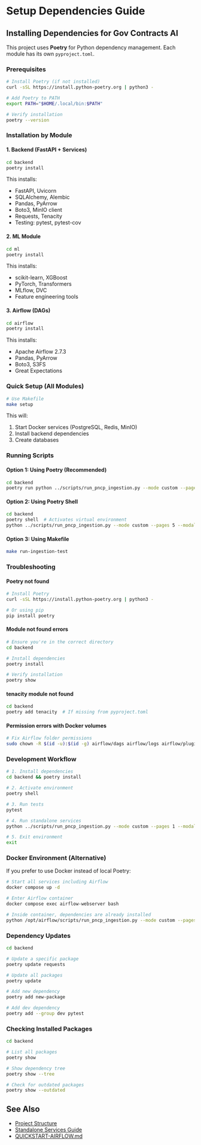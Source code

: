# Setup Dependencies Guide

## Installing Dependencies for Gov Contracts AI

This project uses **Poetry** for Python dependency management. Each module has its own `pyproject.toml`.

### Prerequisites

```bash
# Install Poetry (if not installed)
curl -sSL https://install.python-poetry.org | python3 -

# Add Poetry to PATH
export PATH="$HOME/.local/bin:$PATH"

# Verify installation
poetry --version
```

### Installation by Module

#### 1. Backend (FastAPI + Services)

```bash
cd backend
poetry install
```

This installs:
- FastAPI, Uvicorn
- SQLAlchemy, Alembic
- Pandas, PyArrow
- Boto3, MinIO client
- Requests, Tenacity
- Testing: pytest, pytest-cov

#### 2. ML Module

```bash
cd ml
poetry install
```

This installs:
- scikit-learn, XGBoost
- PyTorch, Transformers
- MLflow, DVC
- Feature engineering tools

#### 3. Airflow (DAGs)

```bash
cd airflow
poetry install
```

This installs:
- Apache Airflow 2.7.3
- Pandas, PyArrow
- Boto3, S3FS
- Great Expectations

### Quick Setup (All Modules)

```bash
# Use Makefile
make setup
```

This will:
1. Start Docker services (PostgreSQL, Redis, MinIO)
2. Install backend dependencies
3. Create databases

### Running Scripts

#### Option 1: Using Poetry (Recommended)

```bash
cd backend
poetry run python ../scripts/run_pncp_ingestion.py --mode custom --pages 5 --modalidades 3
```

#### Option 2: Using Poetry Shell

```bash
cd backend
poetry shell  # Activates virtual environment
python ../scripts/run_pncp_ingestion.py --mode custom --pages 5 --modalidades 3
```

#### Option 3: Using Makefile

```bash
make run-ingestion-test
```

### Troubleshooting

#### Poetry not found

```bash
# Install Poetry
curl -sSL https://install.python-poetry.org | python3 -

# Or using pip
pip install poetry
```

#### Module not found errors

```bash
# Ensure you're in the correct directory
cd backend

# Install dependencies
poetry install

# Verify installation
poetry show
```

#### tenacity module not found

```bash
cd backend
poetry add tenacity  # If missing from pyproject.toml
```

#### Permission errors with Docker volumes

```bash
# Fix Airflow folder permissions
sudo chown -R $(id -u):$(id -g) airflow/dags airflow/logs airflow/plugins
```

### Development Workflow

```bash
# 1. Install dependencies
cd backend && poetry install

# 2. Activate environment
poetry shell

# 3. Run tests
pytest

# 4. Run standalone services
python ../scripts/run_pncp_ingestion.py --mode custom --pages 1 --modalidades 1

# 5. Exit environment
exit
```

### Docker Environment (Alternative)

If you prefer to use Docker instead of local Poetry:

```bash
# Start all services including Airflow
docker compose up -d

# Enter Airflow container
docker compose exec airflow-webserver bash

# Inside container, dependencies are already installed
python /opt/airflow/scripts/run_pncp_ingestion.py --mode custom --pages 1 --modalidades 1
```

### Dependency Updates

```bash
cd backend

# Update a specific package
poetry update requests

# Update all packages
poetry update

# Add new dependency
poetry add new-package

# Add dev dependency
poetry add --group dev pytest
```

### Checking Installed Packages

```bash
cd backend

# List all packages
poetry show

# Show dependency tree
poetry show --tree

# Check for outdated packages
poetry show --outdated
```

## See Also

- [Project Structure](project-structure.md)
- [Standalone Services Guide](standalone-services-guide.md)
- [QUICKSTART-AIRFLOW.md](../QUICKSTART-AIRFLOW.md)
